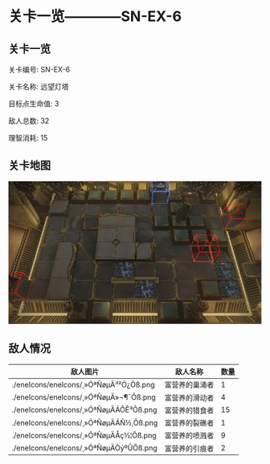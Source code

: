# 关卡一览————SN-EX-6


## 关卡一览

关卡编号: SN-EX-6

关卡名称: 远望灯塔

目标点生命值: 3

敌人总数: 32

理智消耗: 15


## 关卡地图
![SN-EX-6](./oprMap/SN-EX-6.png)

## 敌人情况

| 敌人图片 | 敌人名称 | 数量  |
|---------|-----|-----|
| ./eneIcons/eneIcons/¸»ÓªÑøµÄ³²Ó¿Õß.png| 富营养的巢涌者  |   1  |
| ./eneIcons/eneIcons/¸»ÓªÑøµÄ»¬¶¯Õß.png| 富营养的滑动者  |   4  |
| ./eneIcons/eneIcons/¸»ÓªÑøµÄÁÔÊ³Õß.png| 富营养的猎食者  |   15  |
| ./eneIcons/eneIcons/¸»ÓªÑøµÄÁÑ½¸Õß.png| 富营养的裂礁者  |   1  |
| ./eneIcons/eneIcons/¸»ÓªÑøµÄÅç½¦Õß.png| 富营养的喷溅者  |   9  |
| ./eneIcons/eneIcons/¸»ÓªÑøµÄÒýºÛÕß.png| 富营养的引痕者  |   2  |
